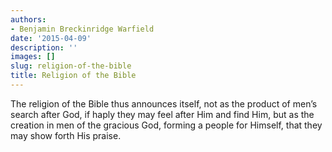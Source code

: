 ```yaml
---
authors:
- Benjamin Breckinridge Warfield
date: '2015-04-09'
description: ''
images: []
slug: religion-of-the-bible
title: Religion of the Bible
---
```


The religion of the Bible thus announces itself, not as the product of men’s search after God, if haply they may feel after Him and find Him, but as the creation in men of the gracious God, forming a people for Himself, that they may show forth His praise.